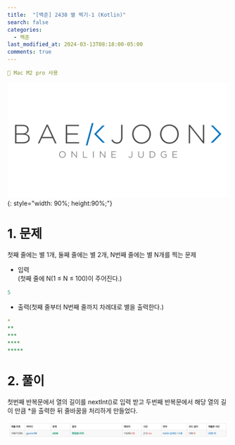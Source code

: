 ```yaml
---
title:  "[백준] 2438 별 찍기-1 (Kotlin)"
search: false
categories: 
  - 백준
last_modified_at: 2024-03-13T08:18:00-05:00
comments: true 
---
```

```yaml
📌 Mac M2 pro 사용
```
<!--
블럭 사용법
 ```yaml
```
!-->

<!-- 
[Ruby install](https://rubyinstaller.org/downloads/) 하이퍼 링크
![rubyinstaller](/assets/image/Jekll-minimal_mistakes/rubyinstaller.PNG) 이미지
<mark style='background-color: #fff5b1'>...</mark><br> 형광팬처리
<script src="https://gist.github.com/heui-yong/9f6cd0c69c8780228cbee7c9b324b2f8.js"></script> 소스코드
--> 

![BeakJoon-logo](/assets/image/BeakJoon/BaekJoon.png){: style="width: 90%; height:90%;"}

<h1>1. 문제</h1>
  첫째 줄에는 별 1개, 둘째 줄에는 별 2개, N번째 줄에는 별 N개를 찍는 문제

  - 입력<br>
  (첫째 줄에 N(1 ≤ N ≤ 100)이 주어진다.)
  ```yaml
  5 
  ```

  - 출력(첫째 줄부터 N번째 줄까지 차례대로 별을 출력한다.)
  ```yaml
  *
  **
  ***
  ****
  *****
  ```

<h1>2. 풀이</h1>
<script src="https://gist.github.com/heui-yong/4b31da7fa17195cd02822cbaf7166cbf.js"></script>
 첫번째 반복문에서 열의 길이를 nextInt()로 입력 받고 두번째 반복문에서 해당 열의 길이 만큼 *을 출력한 뒤 줄바꿈을 처리하게 만들었다.<br>

![beakjoon-1](/assets/image/beak_joon_2438/beak_joon_2438_1.png)<br>
